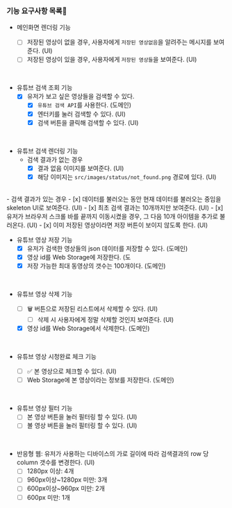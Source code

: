 ### 기능 요구사항 목록🎯

- 메인화면 렌더링 기능

  - [ ] 저장된 영상이 없을 경우, 사용자에게 `저장된 영상없음`을 알려주는 메시지를 보여준다. (UI)
  - [ ] 저장된 영상이 있을 경우, 사용자에게 `저장된 영상들`을 보여준다. (UI)

<br>

- 유튜브 검색 조회 기능
  - [x] 유저가 보고 싶은 영상들을 검색할 수 있다.
    - [x] `유튜브 검색 API`를 사용한다. (도메인)
    - [x] 엔터키를 눌러 검색할 수 있다. (UI)
    - [x] 검색 버튼을 클릭해 검색할 수 있다. (UI)

<br>
  
- 유튜브 검색 렌더링 기능  
  - 검색 결과가 없는 경우
    - [x] 결과 없음 이미지를 보여준다. (UI)
    - [x] 해당 이미지는 `src/images/status/not_found.png` 경로에 있다. (UI)
<br>
  - 검색 결과가 있는 경우
    - [x] 데이터를 불러오는 동안 현재 데이터를 불러오는 중임을 skeleton UI로 보여준다. (UI)
    - [x] 최초 검색 결과는 10개까지만 보여준다. (UI)
    - [x] 유저가 브라우저 스크롤 바를 끝까지 이동시켰을 경우, 그 다음 10개 아이템을 추가로 불러온다. (UI)
    - [x] 이미 저장된 영상이라면 저장 버튼이 보이지 않도록 한다. (UI)

<br>

- 유튜브 영상 저장 기능
  - [x] 유저가 검색한 영상들의 json 데이터를 저장할 수 있다. (도메인)
  - [x] 영상 id를 Web Storage에 저장한다. (도
  - [x] 저장 가능한 최대 동영상의 갯수는 100개이다. (도메인)

<br>

- 유튜브 영상 삭제 기능

  - [ ] 🗑️ 버튼으로 저장된 리스트에서 삭제할 수 있다. (UI)
    - [ ] 삭제 시 사용자에게 정말 삭제할 것인지 보여준다. (UI)
  - [x] 영상 id를 Web Storage에서 삭제한다. (도메인)

<br>

- 유튜브 영상 시청완료 체크 기능

  - [ ] ✅ 본 영상으로 체크할 수 있다. (UI)
  - [ ] Web Storage에 본 영상이라는 정보를 저장한다. (도메인)

<br>

- 유튜브 영상 필터 기능
  - [ ] 본 영상 버튼을 눌러 필터링 할 수 있다. (UI)
  - [ ] 볼 영상 버튼을 눌러 필터링 할 수 있다. (UI)

<br>

- 반응형 웹: 유저가 사용하는 디바이스의 가로 길이에 따라 검색결과의 row 당 column 갯수를 변경한다. (UI)
  - [ ] 1280px 이상: 4개
  - [ ] 960px이상~1280px 미만: 3개
  - [ ] 600px이상~960px 미만: 2개
  - [ ] 600px 미만: 1개
